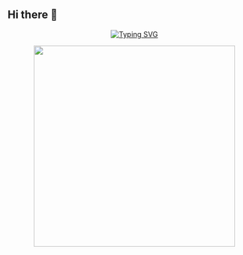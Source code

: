 ## Hi there 👋

<p align="center">
<a href="https://git.io/typing-svg">
  <img src="https://readme-typing-svg.demolab.com?font=Georgia&weight=800&pause=1000&size=33&color=042D5E&width=370&height=100&lines=Hi+%2C+I'm+Hanadi%F0%9F%91%8B;I+am+a+Computer+Science+student;I+aim+to+graduate+with+a+high+distinction+diploma" 
  alt="Typing SVG" />
</a>
</p>
<p align="center">
  <picture>
    <img align="center" src="https://mir-s3-cdn-cf.behance.net/project_modules/disp/601014116770475.6068beff4640a.gif" width="400px">
  </picture>
</p>



<!--
**hanadiasfour/hanadiasfour** is a ✨ _special_ ✨ repository because its `README.md` (this file) appears on your GitHub profile.

Here are some ideas to get you started:

- 🔭 I’m currently working on ...
- 🌱 I’m currently learning ...
- 👯 I’m looking to collaborate on ...
- 🤔 I’m looking for help with ...
- 💬 Ask me about ...
- 📫 How to reach me: ...
- 😄 Pronouns: ...
- ⚡ Fun fact: ...
-->
